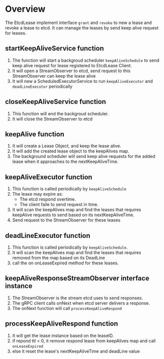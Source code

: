 # Overview
The EtcdLease implement interface `grant` and `revoke` to new a lease and revoke a lease to etcd.
It can manage the leases by send keep alive request for leases.


## startKeepAliveService function
1. The function will start a backgroud scheduler `keepAliveSchedule` to send keep alive request for lease registered to EtcdLease Client.
2. It will open a StreamObserver to etcd, send request to this StreamObserver can keep the lease alive
3. It will new a ScheduledExecutorService to run `keepAliveExecutor` and `deadLineExecutor` periodically

## closeKeepAliveService function
1. This function will end the backgroud scheduler.
2. It will close the StreamObserver to etcd

## keepAlive function
1. It will create a Lease Object, and keep the lease alive.
2. It will add the created lease object to the keepAlives map.
3. The background scheduler will send keep alive requests for the added lease when it approaches to the nextKeepAliveTime.

## keepAliveExecutor function
1. This function is called periodically by `keepAliveSchedule`
2. The lease may expire as:
   * The etcd respond overtime.
   * The client faile to send request in time.
3. It will scan the keepAlives map and find the leases that requires keepAlive requests to send based on its nextKeepAliveTime.
4. Send request to the StreamObserver for these leases

## deadLineExecutor function
1. This function is called periodically by `keepAliveSchedule`.
2. It will scan the keepAlives map and find the leases that requires removed from the map based on its DeadLine
3. call the on onLeaseExpired method for these leases.

## keepAliveResponseStreamObserver interface instance
1. The StreamObserver is the stream etcd uses to send responses.
2. The gRPC client calls onNext when etcd server delivers a response.
3. The onNext function will call `processKeepAliveRespond`

## processKeepAliveRespond function
1. It will get the lease instance based on the leaseID.
2. if repond ttl < 0, it remove respond lease from keepAlives map and call `onLeaseExpired`
3. else it reset the lease's nextKeepAliveTime and deadLine value